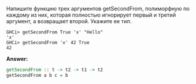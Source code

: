 Напишите функцию трех аргументов getSecondFrom, полиморфную по каждому из них, которая полностью игнорирует первый
и третий аргумент, а возвращает второй. Укажите ее тип.

```
GHCi> getSecondFrom True 'x' "Hello"
'x'
GHCi> getSecondFrom 'x' 42 True
42
```

**Answer:**

```haskell
getSecondFrom :: t -> t2 -> t1 -> t2
getSecondFrom a b c = b
```
